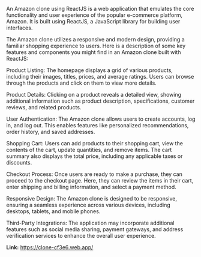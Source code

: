 An Amazon clone using ReactJS is a web application that emulates the core functionality and user experience of the popular e-commerce platform, Amazon. It is built using ReactJS, a JavaScript library for building user interfaces.

The Amazon clone utilizes a responsive and modern design, providing a familiar shopping experience to users. Here is a description of some key features and components you might find in an Amazon clone built with ReactJS:

Product Listing: The homepage displays a grid of various products, including their images, titles, prices, and average ratings. Users can browse through the products and click on them to view more details.

Product Details: Clicking on a product reveals a detailed view, showing additional information such as product description, specifications, customer reviews, and related products.

User Authentication: The Amazon clone allows users to create accounts, log in, and log out. This enables features like personalized recommendations, order history, and saved addresses.

Shopping Cart: Users can add products to their shopping cart, view the contents of the cart, update quantities, and remove items. The cart summary also displays the total price, including any applicable taxes or discounts.

Checkout Process: Once users are ready to make a purchase, they can proceed to the checkout page. Here, they can review the items in their cart, enter shipping and billing information, and select a payment method.

Responsive Design: The Amazon clone is designed to be responsive, ensuring a seamless experience across various devices, including desktops, tablets, and mobile phones.

Third-Party Integrations: The application may incorporate additional features such as social media sharing, payment gateways, and address verification services to enhance the overall user experience.

**Link:** https://clone-cf3e6.web.app/






